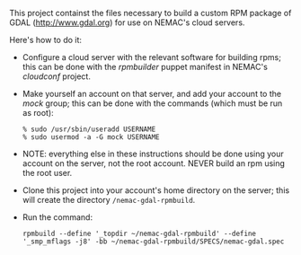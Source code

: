 This project containst the files necessary to build a custom RPM package of GDAL (http://www.gdal.org)
for use on NEMAC's cloud servers.

Here's how to do it:

* Configure a cloud server with the relevant software for building rpms; this can be done with the
  _rpmbuilder_ puppet manifest in NEMAC's _cloudconf_ project.
  
* Make yourself an account on that server, and add your account to the _mock_ group; this can be
  done with the commands (which must be run as root):
  
      % sudo /usr/sbin/useradd USERNAME
      % sudo usermod -a -G mock USERNAME
      
* NOTE: everything else in these instructions should be done using your account on the server, not
  the root account.  NEVER build an rpm using the root user.
      
* Clone this project into your account's home directory on the server; this will create
  the directory `/nemac-gdal-rpmbuild`.
  
* Run the command:

      rpmbuild --define '_topdir ~/nemac-gdal-rpmbuild' --define '_smp_mflags -j8' -bb ~/nemac-gdal-rpmbuild/SPECS/nemac-gdal.spec

